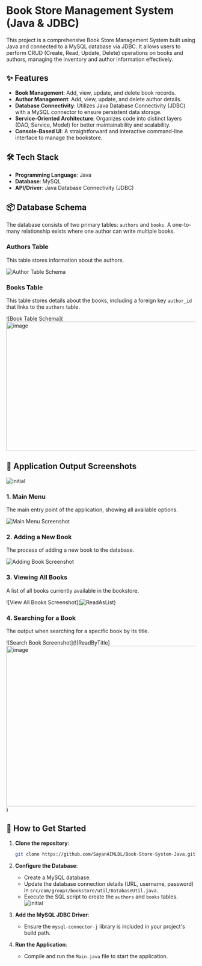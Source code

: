 # Book Store Management System (Java & JDBC)

This project is a comprehensive Book Store Management System built using Java and connected to a MySQL database via JDBC. It allows users to perform CRUD (Create, Read, Update, Delete) operations on books and authors, managing the inventory and author information effectively.

## ✨ Features

*   **Book Management**: Add, view, update, and delete book records.
*   **Author Management**: Add, view, update, and delete author details.
*   **Database Connectivity**: Utilizes Java Database Connectivity (JDBC) with a MySQL connector to ensure persistent data storage.
*   **Service-Oriented Architecture**: Organizes code into distinct layers (DAO, Service, Model) for better maintainability and scalability.
*   **Console-Based UI**: A straightforward and interactive command-line interface to manage the bookstore.

## 🛠️ Tech Stack

*   **Programming Language**: Java
*   **Database**: MySQL
*   **API/Driver**: Java Database Connectivity (JDBC)

## 📦 Database Schema

The database consists of two primary tables: `authors` and `books`. A one-to-many relationship exists where one author can write multiple books.

### Authors Table
This table stores information about the authors.

![Author Table Schema](<img width="392" height="280" alt="image" src="https://github.com/user-attachments/assets/fda931aa-3048-456f-b5cb-d45a40f6aadf" />
)

### Books Table
This table stores details about the books, including a foreign key `author_id` that links to the `authors` table.

![Book Table Schema](<img width="627" height="342" alt="image" src="https://github.com/user-attachments/assets/155ef79b-bdb2-49c2-8b4c-c49088ff4d9e" />


## 📸 Application Output Screenshots

![initial](https://github.com/user-attachments/assets/e910065b-af83-4ab7-8a32-c9d5cbedf865)


### 1. Main Menu
The main entry point of the application, showing all available options.

![Main Menu Screenshot](![initial](https://github.com/user-attachments/assets/b6ecb947-df29-4f74-bd1a-8398b99185d5)
)

### 2. Adding a New Book
The process of adding a new book to the database.

![Adding Book Screenshot](![Create](https://github.com/user-attachments/assets/ff923c86-8b69-4fc1-9a8d-a2670772f55c)
)

### 3. Viewing All Books
A list of all books currently available in the bookstore.

![View All Books Screenshot](![ReadAsList](<img width="1433" height="681" alt="image" src="https://github.com/user-attachments/assets/b84698a5-bd96-4613-b1ce-837412729404" />))

### 4. Searching for a Book
The output when searching for a specific book by its  title.

![Search Book Screenshot](![ReadByTitle]<img width="1346" height="426" alt="image" src="https://github.com/user-attachments/assets/544f0329-e5e1-4e06-b1da-a60beccc1385" />
)


## 🚀 How to Get Started

1.  **Clone the repository**:
    ```bash
    git clone https://github.com/SayanAIMLDL/Book-Store-System-Java.git
    ```
2.  **Configure the Database**:
    *   Create a MySQL database.
    *   Update the database connection details (URL, username, password) in `src/com/group7/bookstore/util/DatabaseUtil.java`.
    *   Execute the SQL script to create the `authors` and `books` tables.![initial](https://github.com/user-attachments/assets/f365d475-d012-4c52-88a2-f84d4c2e58e9)


3.  **Add the MySQL JDBC Driver**:
    *   Ensure the `mysql-connector-j` library is included in your project's build path.

4.  **Run the Application**:
    *   Compile and run the `Main.java` file to start the application.
